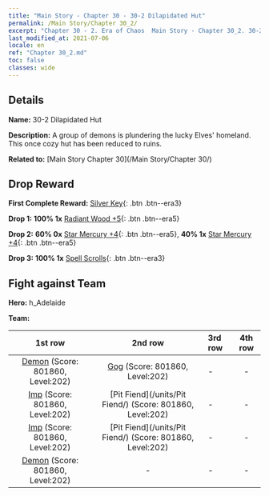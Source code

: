 ```yaml
---
title: "Main Story - Chapter 30 - 30-2 Dilapidated Hut"
permalink: /Main Story/Chapter 30_2/
excerpt: "Chapter 30 - 2. Era of Chaos  Main Story - Chapter 30_2. 30-2 Dilapidated Hut"
last_modified_at: 2021-07-06
locale: en
ref: "Chapter 30_2.md"
toc: false
classes: wide
---
```


## Details

 **Name:** 30-2 Dilapidated Hut

 **Description:** A group of demons is plundering the lucky Elves' homeland. This once cozy hut has been reduced to ruins.

 **Related to:** [Main Story Chapter 30](/Main Story/Chapter 30/)

## Drop Reward

 **First Complete Reward:** [Silver Key](/Items/con_693/){: .btn .btn--era3}

 **Drop 1:** **100% 1x** [Radiant Wood +5](/Items/mat_97/){: .btn .btn--era5}

 **Drop 2:** **60% 0x** [Star Mercury +4](/Items/mat_91/){: .btn .btn--era5}, **40% 1x** [Star Mercury +4](/Items/mat_91/){: .btn .btn--era5}

 **Drop 3:** **100% 1x** [Spell Scrolls](/Items/con_694/){: .btn .btn--era3}


## Fight against Team
 **Hero:** h_Adelaide

 **Team:**


  | 1st row | 2nd row | 3rd row | 4th row |
  |:----:|:----:|:----|:----:|
  | [Demon](/units/Demon/) (Score: 801860, Level:202)  | [Gog](/units/Gog/) (Score: 801860, Level:202)  | - | - |
  | [Imp](/units/Imp/) (Score: 801860, Level:202)  | [Pit Fiend](/units/Pit Fiend/) (Score: 801860, Level:202)  | - | - |
  | [Imp](/units/Imp/) (Score: 801860, Level:202)  | [Pit Fiend](/units/Pit Fiend/) (Score: 801860, Level:202)  | - | - |
  | [Demon](/units/Demon/) (Score: 801860, Level:202)  | - | - | - |


